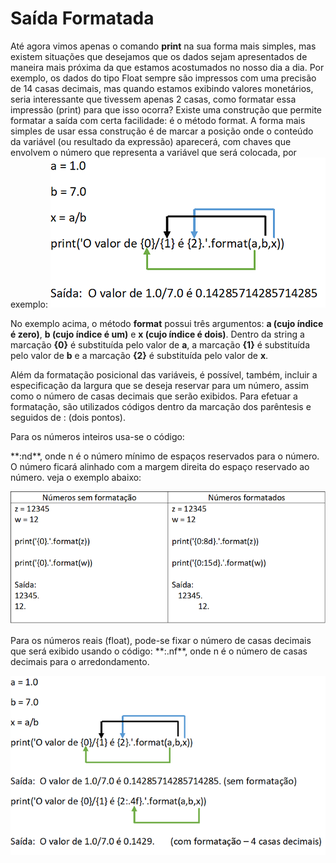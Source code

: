 # Saída Formatada
Até agora vimos apenas o comando **print** na sua forma mais simples, mas existem situações que desejamos que os dados sejam apresentados de maneira mais próxima da que estamos acostumados no nosso dia a dia. Por exemplo, os dados do tipo Float sempre são impressos com uma precisão de 14 casas decimais, mas quando estamos exibindo valores monetários, seria interessante que tivessem apenas 2 casas, como formatar essa impressão (print) para que isso ocorra?
Existe uma construção que permite formatar a saída com certa facilidade: é o método format. A forma mais simples de usar essa construção é de marcar a posição onde o conteúdo da variável (ou resultado da expressão) aparecerá, com chaves que envolvem o número que representa a variável que será colocada, por exemplo: 
 ![programa](/imagens/format.png)
 
 No exemplo acima, o método **format** possui três argumentos: **a (cujo índice é zero)**, **b (cujo índice é um)** e **x (cujo índice é dois)**. Dentro da string a marcação **{0}** é substituída pelo valor de **a**, a marcação **{1}** é substituída pelo valor de **b** e a marcação **{2}** é substituída pelo valor de **x**.
 
 Além da formatação posicional das variáveis, é possível, também, incluir a especificação da largura que se deseja reservar para um número, assim como o número de casas decimais que serão exibidos. Para efetuar a formatação, são utilizados códigos dentro da marcação dos parêntesis e seguidos de : (dois pontos).
 
 <p>Para os números inteiros usa-se o código:</p>
                     **:nd**, onde n é o número mínimo de espaços reservados para o número. 
O número ficará alinhado com a margem direita do espaço reservado ao número. veja o exemplo abaixo:

 ![programa](/imagens/format2.png)
  <p></p>
Para os números reais (float), pode-se fixar o número de casas decimais que será exibido usando o código:
                    **:.nf**, onde n é o número de casas decimais para o arredondamento.  
                    
 ![programa](/imagens/format1.png)
